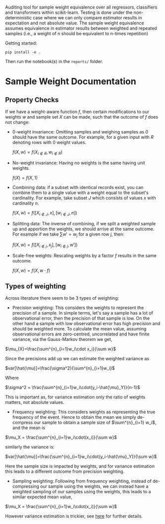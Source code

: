 Auditing tool for sample weight equivalence over all regressors, classifiers and transformers within scikit-learn.
Testing is done under the non-deterministic case where we can only compare estimator results in expectation and not absolute value.
The sample weight equivalence assumes equivalence in estimator results between weighted and repeated samples (i.e., a weight of n should be equivalent to n-times repetition)

Getting started:

```
pip install -e .
```

Then run the notebook(s) in the `reports/` folder.

# Sample Weight Documentation

Property Checks
---

If we have a weight-aware function $f$, then certain modifications to our weights $w$ and sample set $X$ can be made, such that the outcome of $f$ does not change:

* 0-weight invariance: Omitting samples and weighing samples as 0 should have the same outcome. For example, for a given input with $R$ denoting rows with 0 weight values.
    
  $f(X,w) = f(X_{i\notin R},w_{i\notin R})$
  
* No-weight invariance: Having no weights is the same having unit weights.

  $f(X) = f(X,1)$
  
* Combining data: if a subset with identical records exist, you can combine them to a single value with a weight equal to the subset's cardinality. For example, take subset $J$ which consists of values $x$ with cardinality $n$.

  $f(X,w) = f([X_{i\notin J},x],[w_{i\notin J},n])$
  
* Splitting data: The inverse of combining, if we split a weighted sample up and apportion the weights, we should arrive at the same outcome. For example if we take $\sum w'=w_j$ for a given row $j$, then:

  $f(X,w) = f([X_{i\notin j},x_j],[w_{i\notin j},w'])$

* Scale-free weights: Rescaling weights by a factor $f$ results in the same outcome.

  $f(X,w) = f(X,w\cdot f)$


Types of weighting
---
Across literature there seem to be 3 types of weighting:

* Precision weighting: This considers the weights to represent the precision of a sample. In simple terms, let's say a sample has a lot of observational error, then the precision of that sample is low. On the other hand a sample with low observational error has high precision and should be weighted more. To calculate the mean value, assuming observational errors are zero-centred, uncorrelated and have finite variance, via the Gauss-Markov theorem we get,

$\mu_{X}=\frac{\sum^{n}_{i=1}w_i\cdot x_i}{\sum w}$

Since the precisions add up we can estimate the weighted variance as

$var[\hat{\mu}]=\frac{\sigma^2}{\sum^{n}_{i=1}w_i}$

Where 

$\sigma^2 = \frac{\sum^{n}_{i=1}w_i\cdot(y_i-\hat{\mu}_Y)}{n-1}$

This is important as, for variance estimation only the ratio of weights matters, not absolute values.
* Frequency weighting: This considers weights as representing the true frequency of the event. Hence to obtain the mean we simply de-compress our sample to obtain a sample size of $\sum^{n}_{i=1} w_i$, and the mean is

$\mu_X = \frac{\sum^{n}_{i=1}w_i\cdot(x_i)}{\sum w}$

similarly the variance is:

$var[\hat{\mu}]=\frac{\sum^{n}_{i=1}w_i\cdot(y_i-\hat{\mu}_Y)}{\sum w}$

Here the sample size is impacted by weights, and for variance estimation this leads to a different outcome from precision weighting. 
* Sampling weighting: Following from frequency weighting, instead of de-compressing our sample using the weights, we can instead have a weighted sampling of our samples using the weights, this leads to a similar expected mean value,

$\mu_X = \frac{\sum^{n}_{i=1}w_i\cdot(x_i)}{\sum w}$

However variance estimation is trickier, see [here](https://notstatschat.rbind.io/2020/08/04/weights-in-statistics/) for further details.


